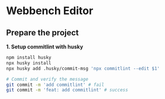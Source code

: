 # Webbench Editor

## Prepare the project

**1. Setup commitlint with husky**

```sh
npm install husky
npx husky install
npx husky add .husky/commit-msg 'npx commitlint --edit $1'

# Commit and verify the message
git commit -m 'add commitlint' # fail
git commit -m 'feat: add commitlint' # success
```